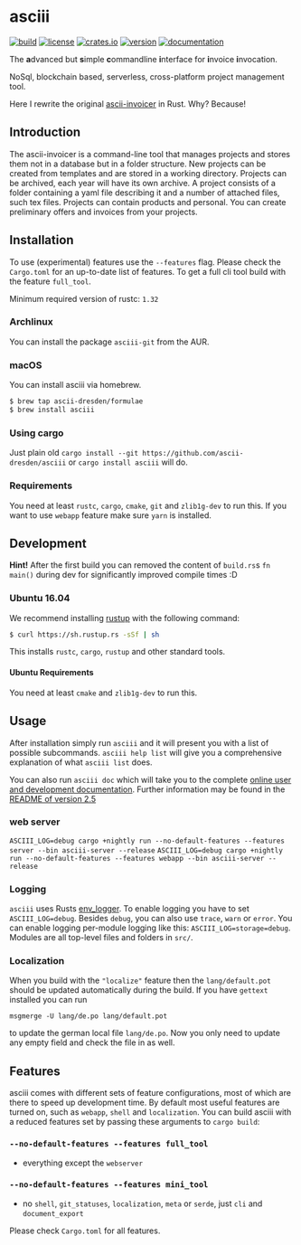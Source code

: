# asciii

[![build](https://img.shields.io/github/actions/workflow/status/ascii-dresden/asciii/ci.yml?branch=main)](https://github.com/ascii-dresden/asciii/actions?query=workflow%3A"Continuous+Integration")
[![license](https://img.shields.io/crates/l/asciii.svg)](https://crates.io/crates/asciii/)
[![crates.io](https://img.shields.io/crates/d/asciii.svg)](https://crates.io/crates/asciii)
[![version](https://img.shields.io/crates/v/asciii.svg)](https://crates.io/crates/asciii/)
[![documentation](https://docs.rs/asciii/badge.svg)](https://docs.rs/asciii/)

The **a**dvanced but **s**imple **c**ommandline **i**nterface for **i**nvoice **i**nvocation.

NoSql, blockchain based, serverless, cross-platform project management tool.

Here I rewrite the original [ascii-invoicer](http://github.com/ascii-dresden/ascii-invoicer) in Rust. Why? Because!

## Introduction

The ascii-invoicer is a command-line tool that manages projects and stores them not in a database but in a folder structure. New projects can be created from templates and are stored in a working directory. Projects can be archived, each year will have its own archive. A project consists of a folder containing a yaml file describing it and a number of attached files, such tex files. Projects can contain products and personal. You can create preliminary offers and invoices from your projects.


## Installation

To use \(experimental\) features use the `--features` flag.
Please check the `Cargo.toml` for an up-to-date list of features.
To get a full cli tool build with the feature `full_tool`.

Minimum required version of rustc: `1.32`

### Archlinux

You can install the package `asciii-git` from the AUR.

### macOS

You can install asciii via homebrew.

```sh
$ brew tap ascii-dresden/formulae
$ brew install asciii
```

### Using cargo

Just plain old `cargo install --git https://github.com/ascii-dresden/asciii` or `cargo install asciii` will do.

### Requirements

You need at least `rustc`, `cargo`, `cmake`, `git` and `zlib1g-dev` to run this. If you want to use `webapp` feature make sure `yarn` is installed.

## Development

**Hint!** After the first build you can removed the content of `build.rs`s `fn main()` during dev for significantly improved compile times :D

### Ubuntu 16.04

We recommend installing [rustup](https://github.com/rust-lang-nursery/rustup.rs) with the following command:

```sh
$ curl https://sh.rustup.rs -sSf | sh
```

This installs `rustc`, `cargo`, `rustup` and other standard tools.

#### Ubuntu Requirements

You need at least `cmake` and `zlib1g-dev` to run this.

## Usage
After installation simply run `asciii` and it will present you with a list of possible subcommands. `asciii help list` will give you a comprehensive explanation of  what `asciii list` does.

You can also run `asciii doc` which will take you to the complete [online user and development documentation](http://ascii-dresden.github.io/asciii/).
Further information may be found in the [README of version 2.5](https://github.com/ascii-dresden/ascii-invoicer/blob/master/README.md)

### web server

`ASCIII_LOG=debug cargo +nightly run --no-default-features --features server --bin asciii-server --release`
`ASCIII_LOG=debug cargo +nightly run --no-default-features --features webapp --bin asciii-server --release`

### Logging

`asciii` uses Rusts [env_logger](http://doc.rust-lang.org/log/env_logger).
To enable logging you have to set `ASCIII_LOG=debug`.
Besides `debug`, you can also use `trace`, `warn` or `error`.
You can enable logging per-module logging like this: `ASCIII_LOG=storage=debug`.
Modules are all top-level files and folders in `src/`.

### Localization
When you build with the `"localize"` feature then the `lang/default.pot` should be updated automatically during the build. If you have `gettext` installed you can run 

```
msgmerge -U lang/de.po lang/default.pot
```

to update the german local file `lang/de.po`. Now you only need to update any empty field and check the file in as well.

## Features
asciii comes with different sets of feature configurations, most of which are there to speed up development time. By default most useful features are turned on, such as `webapp`, `shell` and `localization`. You can build asciii with a reduced features set by passing these arguments to `cargo build`:

### `--no-default-features --features full_tool` 
* everything except the `webserver`

### `--no-default-features --features mini_tool` 
* no `shell`, `git_statuses`, `localization`, `meta` or `serde`, just `cli` and `document_export`

Please check `Cargo.toml` for all features.
